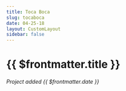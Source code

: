 ```yaml
---
title: Toca Boca
slug: tocaboca
date: 04-25-18
layout: CustomLayout
sidebar: false
---
```

<ApiPostHero/>

# {{ $frontmatter.title }}
###### Project added {{ $frontmatter.date }}

<ApiPost/>